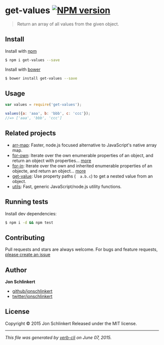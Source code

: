 # get-values [![NPM version](https://badge.fury.io/js/get-values.svg)](http://badge.fury.io/js/get-values)

> Return an array of all values from the given object.

## Install

Install with [npm](https://www.npmjs.com/)

```sh
$ npm i get-values --save
```

Install with [bower](http://bower.io/)

```sh
$ bower install get-values --save
```

## Usage

```js
var values = require('get-values');

values({a: 'aaa', b: 'bbb', c: 'ccc'});
//=> ['aaa', 'bbb', 'ccc']
```

## Related projects

* [arr-map](https://github.com/jonschlinkert/arr-map): Faster, node.js focused alternative to JavaScript's native array map.
* [for-own](https://github.com/jonschlinkert/for-own): Iterate over the own enumerable properties of an object, and return an object with properties… [more](https://github.com/jonschlinkert/for-own)
* [for-in](https://github.com/jonschlinkert/for-in): Iterate over the own and inherited enumerable properties of an objecte, and return an object… [more](https://github.com/jonschlinkert/for-in)
* [get-value](https://github.com/jonschlinkert/get-value): Use property paths (`  a.b.c`) to get a nested value from an object.
* [utils](https://github.com/jonschlinkert/utils): Fast, generic JavaScript/node.js utility functions.

## Running tests

Install dev dependencies:

```sh
$ npm i -d && npm test
```

## Contributing

Pull requests and stars are always welcome. For bugs and feature requests, [please create an issue](https://github.com/jonschlinkert/get-values/issues/new)

## Author

**Jon Schlinkert**

+ [github/jonschlinkert](https://github.com/jonschlinkert)
+ [twitter/jonschlinkert](http://twitter.com/jonschlinkert)

## License

Copyright © 2015 Jon Schlinkert
Released under the MIT license.

***

_This file was generated by [verb-cli](https://github.com/assemble/verb-cli) on June 07, 2015._
